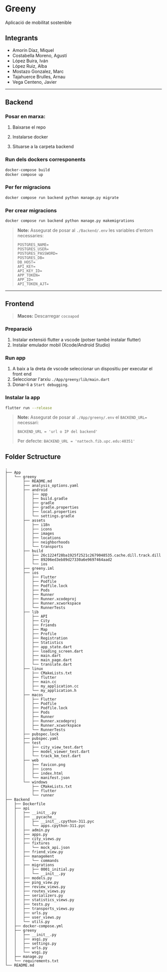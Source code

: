 # Greeny

Aplicació de mobilitat sostenible

## Integrants
- Amorín Díaz, Miquel
- Costabella Moreno, Agustí
- López Buira, Iván
- López Ruiz, Alba 
- Mostazo Gonzalez, Marc
- Tajahuerce Brulles, Arnau
- Vega Centeno, Javier

---

## Backend
### Posar en marxa:

1. Baixarse el repo

2. Instalarse docker

3. Situarse a la carpeta backend

### Run dels dockers corresponents

```sh
docker-compose build
docker compose up
```

### Per fer migracions

```sh
docker compose run backend python manage.py migrate
```


### Per crear migracions

```sh
docker compose run backend python manage.py makemigrations
```

> **Note:** Assegurat de posar al `./Backend/.env` les variables d'entorn necessaries:
>```
>POSTGRES_NAME=
>POSTGRES_USER=
>POSTGRES_PASSWORD=
>POSTGRES_DB=
>DB_HOST=
>API_KEY=
>API_KEY_ID=
>APP_TOKEN=
>APP_ID=
>API_TOKEN_AJT=
>```

---
## Frontend
> **Macos:** Descarregar `cocoapod`

### Preparació
1. Instalar extensió flutter a vscode (potser també instalar flutter)
2. Instalar emulador mobil (Xcode/Android Studio)

### Run app
1. A baix a la dreta de vscode seleccionar un dispositiu per executar el front end
2. Seleccionar l'arxiu `./App/greeny/lib/main.dart`
3. Donar-li a `Start debugging`.

### Instalar la app
```sh
flutter run --release
```

> **Note:** Assegurat de posar al `./App/greeny/.env` el `BACKEND_URL=` necessari:
>
> `BACKEND_URL = 'url o IP del backend'`
>
> Per defecte: `BACKEND_URL = 'nattech.fib.upc.edu:40351'`

## Folder Sctructure

```
.
├── App
│   └── greeny
│       ├── README.md
│       ├── analysis_options.yaml
│       ├── android
│       │   ├── app
│       │   ├── build.gradle
│       │   ├── gradle
│       │   ├── gradle.properties
│       │   ├── local.properties
│       │   └── settings.gradle
│       ├── assets
│       │   ├── i18n
│       │   ├── icons
│       │   ├── images
│       │   ├── locations
│       │   ├── neighborhoods
│       │   └── transports
│       ├── build
│       │   ├── 26c1224f28ba1925f2521c2679048535.cache.dill.track.dill
│       │   ├── 89206ed3eb89d27330a6e9697464aad2
│       │   └── ios
│       ├── greeny.iml
│       ├── ios
│       │   ├── Flutter
│       │   ├── Podfile
│       │   ├── Podfile.lock
│       │   ├── Pods
│       │   ├── Runner
│       │   ├── Runner.xcodeproj
│       │   ├── Runner.xcworkspace
│       │   └── RunnerTests
│       ├── lib
│       │   ├── API
│       │   ├── City
│       │   ├── Friends
│       │   ├── Map
│       │   ├── Profile
│       │   ├── Registration
│       │   ├── Statistics
│       │   ├── app_state.dart
│       │   ├── loading_screen.dart
│       │   ├── main.dart
│       │   ├── main_page.dart
│       │   └── translate.dart
│       ├── linux
│       │   ├── CMakeLists.txt
│       │   ├── flutter
│       │   ├── main.cc
│       │   ├── my_application.cc
│       │   └── my_application.h
│       ├── macos
│       │   ├── Flutter
│       │   ├── Podfile
│       │   ├── Podfile.lock
│       │   ├── Pods
│       │   ├── Runner
│       │   ├── Runner.xcodeproj
│       │   ├── Runner.xcworkspace
│       │   └── RunnerTests
│       ├── pubspec.lock
│       ├── pubspec.yaml
│       ├── test
│       │   ├── city_view_test.dart
│       │   ├── model_viewer_test.dart
│       │   └── track_km_test.dart
│       ├── web
│       │   ├── favicon.png
│       │   ├── icons
│       │   ├── index.html
│       │   └── manifest.json
│       └── windows
│           ├── CMakeLists.txt
│           ├── flutter
│           └── runner
├── Backend
│   ├── Dockerfile
│   ├── api
│   │   ├── __init__.py
│   │   ├── __pycache__
│   │   │   ├── __init__.cpython-311.pyc
│   │   │   └── apps.cpython-311.pyc
│   │   ├── admin.py
│   │   ├── apps.py
│   │   ├── city_views.py
│   │   ├── fixtures
│   │   │   └── mock_api.json
│   │   ├── friend_view.py
│   │   ├── management
│   │   │   └── commands
│   │   ├── migrations
│   │   │   ├── 0001_initial.py
│   │   │   └── __init__.py
│   │   ├── models.py
│   │   ├── ping_view.py
│   │   ├── review_views.py
│   │   ├── routes_views.py
│   │   ├── serializers.py
│   │   ├── statistics_views.py
│   │   ├── tests.py
│   │   ├── transports_views.py
│   │   ├── urls.py
│   │   ├── user_views.py
│   │   └── utils.py
│   ├── docker-compose.yml
│   ├── greeny
│   │   ├── __init__.py
│   │   ├── asgi.py
│   │   ├── settings.py
│   │   ├── urls.py
│   │   └── wsgi.py
│   ├── manage.py
│   └── requirements.txt
└── README.md
```
